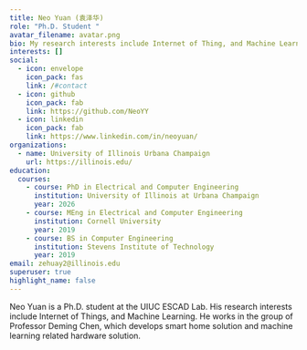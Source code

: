 ```yaml
---
title: Neo Yuan (袁泽华)
role: "Ph.D. Student "
avatar_filename: avatar.png
bio: My research interests include Internet of Thing, and Machine Learning.
interests: []
social:
  - icon: envelope
    icon_pack: fas
    link: /#contact
  - icon: github
    icon_pack: fab
    link: https://github.com/NeoYY
  - icon: linkedin
    icon_pack: fab
    link: https://www.linkedin.com/in/neoyuan/
organizations:
  - name: University of Illinois Urbana Champaign
    url: https://illinois.edu/
education:
  courses:
    - course: PhD in Electrical and Computer Engineering
      institution: University of Illinois at Urbana Champaign
      year: 2026
    - course: MEng in Electrical and Computer Engineering
      institution: Cornell University
      year: 2019
    - course: BS in Computer Engineering
      institution: Stevens Institute of Technology
      year: 2019
email: zehuay2@illinois.edu
superuser: true
highlight_name: false
---
```

Neo Yuan is a Ph.D. student at the UIUC ESCAD Lab. His research interests include Internet of Things, and Machine Learning. He works in the group of Professor Deming Chen, which develops smart home solution and machine learning related hardware solution.